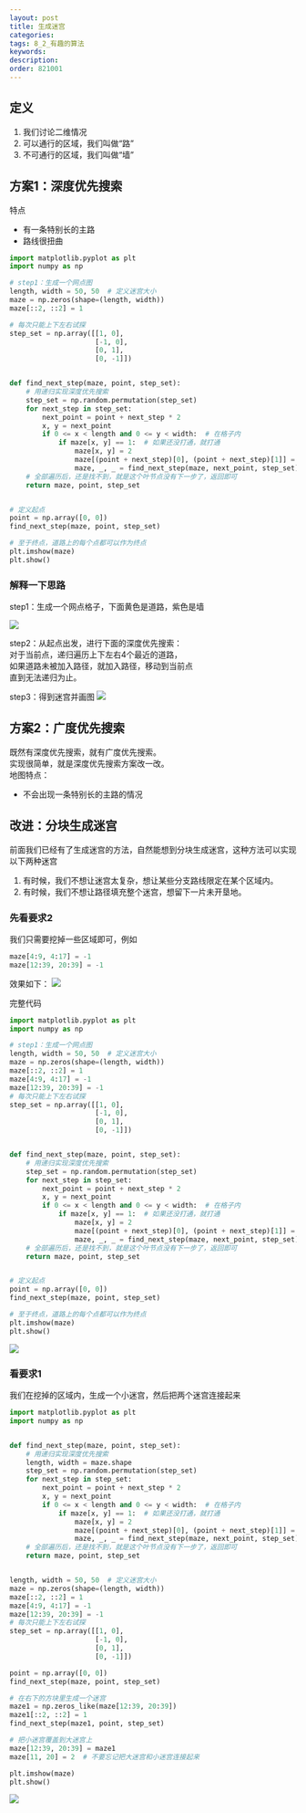 ```yaml
---
layout: post
title: 生成迷宫
categories:
tags: 8_2_有趣的算法
keywords:
description:
order: 821001
---
```


## 定义
1. 我们讨论二维情况
2. 可以通行的区域，我们叫做“路”
3. 不可通行的区域，我们叫做“墙”

## 方案1：深度优先搜索
特点
- 有一条特别长的主路
- 路线很扭曲

```py
import matplotlib.pyplot as plt
import numpy as np

# step1：生成一个网点图
length, width = 50, 50  # 定义迷宫大小
maze = np.zeros(shape=(length, width))
maze[::2, ::2] = 1

# 每次只能上下左右试探
step_set = np.array([[1, 0],
                     [-1, 0],
                     [0, 1],
                     [0, -1]])


def find_next_step(maze, point, step_set):
    # 用递归实现深度优先搜索
    step_set = np.random.permutation(step_set)
    for next_step in step_set:
        next_point = point + next_step * 2
        x, y = next_point
        if 0 <= x < length and 0 <= y < width:  # 在格子内
            if maze[x, y] == 1:  # 如果还没打通，就打通
                maze[x, y] = 2
                maze[(point + next_step)[0], (point + next_step)[1]] = 2
                maze, _, _ = find_next_step(maze, next_point, step_set)  # 深度优先搜索
    # 全部遍历后，还是找不到，就是这个叶节点没有下一步了，返回即可
    return maze, point, step_set


# 定义起点
point = np.array([0, 0])
find_next_step(maze, point, step_set)

# 至于终点，道路上的每个点都可以作为终点
plt.imshow(maze)
plt.show()
```

### 解释一下思路
step1：生成一个网点格子，下面黄色是道路，紫色是墙

![](http://www.guofei.site/pictures_for_blog/algorithm/maze/maze1_1.png)

step2：从起点出发，进行下面的深度优先搜索：  
对于当前点，递归遍历上下左右4个最近的道路，  
如果道路未被加入路径，就加入路径，移动到当前点  
直到无法递归为止。  

step3：得到迷宫并画图
![](http://www.guofei.site/pictures_for_blog/algorithm/maze/maze1_2.png)

## 方案2：广度优先搜索
既然有深度优先搜索，就有广度优先搜索。  
实现很简单，就是深度优先搜索方案改一改。  
地图特点：
- 不会出现一条特别长的主路的情况

## 改进：分块生成迷宫
前面我们已经有了生成迷宫的方法，自然能想到分块生成迷宫，这种方法可以实现以下两种迷宫
1. 有时候，我们不想让迷宫太复杂，想让某些分支路线限定在某个区域内。
2. 有时候，我们不想让路径填充整个迷宫，想留下一片未开垦地。

### 先看要求2
我们只需要挖掉一些区域即可，例如
```py
maze[4:9, 4:17] = -1
maze[12:39, 20:39] = -1
```
效果如下：
![](http://www.guofei.site/pictures_for_blog/algorithm/maze/maze3_1.png)


完整代码
```py
import matplotlib.pyplot as plt
import numpy as np

# step1：生成一个网点图
length, width = 50, 50  # 定义迷宫大小
maze = np.zeros(shape=(length, width))
maze[::2, ::2] = 1
maze[4:9, 4:17] = -1
maze[12:39, 20:39] = -1
# 每次只能上下左右试探
step_set = np.array([[1, 0],
                     [-1, 0],
                     [0, 1],
                     [0, -1]])


def find_next_step(maze, point, step_set):
    # 用递归实现深度优先搜索
    step_set = np.random.permutation(step_set)
    for next_step in step_set:
        next_point = point + next_step * 2
        x, y = next_point
        if 0 <= x < length and 0 <= y < width:  # 在格子内
            if maze[x, y] == 1:  # 如果还没打通，就打通
                maze[x, y] = 2
                maze[(point + next_step)[0], (point + next_step)[1]] = 2
                maze, _, _ = find_next_step(maze, next_point, step_set)  # 深度优先搜索
    # 全部遍历后，还是找不到，就是这个叶节点没有下一步了，返回即可
    return maze, point, step_set


# 定义起点
point = np.array([0, 0])
find_next_step(maze, point, step_set)

# 至于终点，道路上的每个点都可以作为终点
plt.imshow(maze)
plt.show()
```

![](http://www.guofei.site/pictures_for_blog/algorithm/maze/maze3_1.png)



### 看要求1
我们在挖掉的区域内，生成一个小迷宫，然后把两个迷宫连接起来

```py
import matplotlib.pyplot as plt
import numpy as np


def find_next_step(maze, point, step_set):
    # 用递归实现深度优先搜索
    length, width = maze.shape
    step_set = np.random.permutation(step_set)
    for next_step in step_set:
        next_point = point + next_step * 2
        x, y = next_point
        if 0 <= x < length and 0 <= y < width:  # 在格子内
            if maze[x, y] == 1:  # 如果还没打通，就打通
                maze[x, y] = 2
                maze[(point + next_step)[0], (point + next_step)[1]] = 2
                maze, _, _ = find_next_step(maze, next_point, step_set)  # 深度优先搜索
    # 全部遍历后，还是找不到，就是这个叶节点没有下一步了，返回即可
    return maze, point, step_set


length, width = 50, 50  # 定义迷宫大小
maze = np.zeros(shape=(length, width))
maze[::2, ::2] = 1
maze[4:9, 4:17] = -1
maze[12:39, 20:39] = -1
# 每次只能上下左右试探
step_set = np.array([[1, 0],
                     [-1, 0],
                     [0, 1],
                     [0, -1]])

point = np.array([0, 0])
find_next_step(maze, point, step_set)

# 在右下的方块里生成一个迷宫
maze1 = np.zeros_like(maze[12:39, 20:39])
maze1[::2, ::2] = 1
find_next_step(maze1, point, step_set)

# 把小迷宫覆盖到大迷宫上
maze[12:39, 20:39] = maze1
maze[11, 20] = 2  # 不要忘记把大迷宫和小迷宫连接起来

plt.imshow(maze)
plt.show()
```

![](http://www.guofei.site/pictures_for_blog/algorithm/maze/maze3_2.png)
